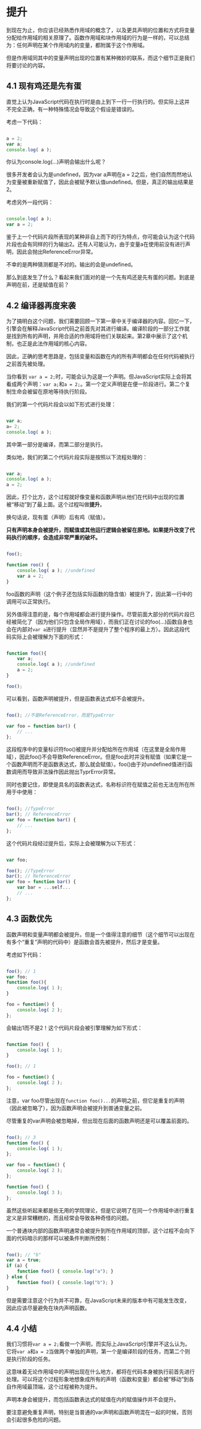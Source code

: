 提升
====

到现在为止，你应该已经熟悉作用域的概念了，以及更具声明的位置和方式将变量分配给作用域的相关原理了。函数作用域和块作用域的行为是一样的，可以总结为：任何声明在某个作用域内的变量，都附属于这个作用域。

但是作用域同其中的变量声明出现的位置有某种微妙的联系，而这个细节正是我们将要讨论的内容。

## 4.1 现有鸡还是先有蛋

直觉上认为JavaScript代码在执行时是由上到下一行一行执行的。但实际上这并不完全正确，有一种特殊情况会导致这个假设是错误的。

考虑一下代码：

```js

a = 2;
var a;
console.log( a );

```

你认为console.log(...)声明会输出什么呢？

很多开发者会认为是undefined，因为var a声明在a = 2之后，他们自然而然地认为变量被重新赋值了，因此会被赋予默认值undefined。但是，真正的输出结果是2。

考虑另外一段代码：

```js

console.log( a );
var a = 2;

```

鉴于上一个代码片段所表现的某种非自上而下的行为特点，你可能会认为这个代码片段也会有同样的行为输出2。还有人可能认为，由于变量a在使用前没有进行声明，因此会抛出ReferenceError异常。

不幸的是两种猜测都是不对的。输出的会是undefined。

那么到底发生了什么？看起来我们面对的是一个先有鸡还是先有蛋的问题。到底是声明在前，还是赋值在前？

## 4.2 编译器再度来袭

为了搞明白这个问题，我们需要回顾一下第一章中关于编译器的内容。回忆一下，引擎会在解释JavaScript代码之前首先对其进行编译。编译阶段的一部分工作就是找到所有的声明，并用合适的作用域将他们关联起来。第2章中展示了这个机制，也正是此法作用域的核心内容。

因此，正确的思考思路是，包括变量和函数在内的所有声明都会在任何代码被执行之前首先被处理。

当你看到 `var a = 2;`时，可能会认为这是一个声明。但JavaScript实际上会将其看成两个声明：`var a;`和`a = 2;`。第一个定义声明是在便一阶段进行。第二个复制生命会被留在原地等待执行阶段。

我们的第一个代码片段会以如下形式进行处理：

```js

var a;
a= 2;
console.log( a );

```

其中第一部分是编译，而第二部分是执行。

类似地，我们的第二个代码片段实际是按照以下流程处理的：

```js

var a;
console.log( a );
a = 2;

```

因此，打个比方，这个过程就好像变量和函数声明从他们在代码中出现的位置被“移动”到了最上面。这个过程叫做**提升**。

换句话说，现有蛋（声明）后有鸡（赋值）。

**只有声明本身会被提升，而赋值或其他运行逻辑会被留在原地。如果提升改变了代码执行的顺序，会造成非常严重的破坏。**

```js

foo();

function roo() {
	console.log( a ); //undefined
	var a = 2;
}

```

foo函数的声明（这个例子还包括实际函数的隐含值）被提升了，因此第一行中的调用可以正常执行。

另外值得注意的是，每个作用域都会进行提升操作。尽管前面大部分的代码片段已经被简化了（因为他们只包含全局作用域），而我们正在讨论的foo(...)函数自身也会在内部对`var a`进行提升（显然并不是提升了整个程序的最上方）。因此这段代码实际上会被理解为下面的形式：

```js

function foo(){
	var a;
	console.log( a ); //undefined
	a = 2;
}

foo();

```

可以看到，函数声明被提升，但是函数表达式却不会被提升。

```js

foo(); //不是ReferenceError，而是TypeError

var foo = function bar() {
	// ...
};

```

这段程序中的变量标识符foo()被提升并分配给所在作用域（在这里是全局作用域），因此foo()不会导致ReferenceError。但是foo此时并没有赋值（如果它是一个函数声明而不是函数表达式，那么就会赋值）。foo()由于对undefined值进行函数调用而导致非法操作因此抛出TyprError异常。

同时也要记住，即使是具名的函数表达式，名称标识符在赋值之前也无法在所在所用于中使用：

```js

foo(); //TypeError
bar(); // ReferenceError
var foo = function bar() {
	// ...
};

```

这个代码片段经过提升后，实际上会被理解为以下形式：

```js

var foo;

foo(); //TypeError
bar(); // ReferenceError
var foo = function bar() {
	var bar = ...self...
	// ...
};

```

## 4.3 函数优先

函数声明和变量声明都会被提升。但是一个值得注意的细节（这个细节可以出现在有多个“重复”声明的代码中）是函数会首先被提升，然后才是变量。

考虑如下代码：

```js

foo(); // 1
var foo;
function foo(){
	console.log( 1 );
}

foo = function() {
	console.log( 2 );
};

```

会输出1而不是2！这个代码片段会被引擎理解为如下形式：

```js

function foo() {
	console.log( 1 );
}

foo(); // 1

foo = function() {
	console.log( 2 );
};

```

注意，var foo尽管出现在`function foo()...`的声明之前，但它是重复的声明（因此被忽略了），因为函数声明会被提升到普通变量之前。

尽管重复的var声明会被忽略掉，但出现在后面的函数声明还是可以覆盖前面的。

```js

foo(); // 3
function foo() {
	console.log( 1 );
};

var foo = function() {
	console.log( 2 );
};

function foo() {
	console.log( 3 );
};

```

虽然这些听起来都是些无用的学院理论，但是它说明了在同一个作用域中进行重复定义是非常糟糕的，而且经常会导致各种奇怪的问题。

一个普通块内部的函数声明通常会被提升到所在作用域的顶部，这个过程不会向下面的代码暗示的那样可以被条件判断所控制：

```js

foo(); // "b"
var a = true;
if (a) {
	function foo() { console.log("a"); }
} else {
	function foo() { console.log("b"); }
}

```

但是需要注意这个行为并不可靠，在JavaScript未来的版本中有可能发生改变，因此应该尽量避免在块内声明函数。

## 4.4 小结

我们习惯将`var a = 2;`看做一个声明，而实际上JavaScript引擎并不这么认为。它将`var a`和`a = 2`当做两个单独的声明，第一个是编译阶段的任务，而第二个则是执行阶段的任务。

这意味着无论作用域中的声明出现在什么地方，都将在代码本身被执行前首先进行处理。可以将这个过程形象地想象成所有的声明（函数和变量）都会被“移动”到各自作用域最顶端，这个过程被称为提升。

声明本身会被提升，而包括函数表达式的赋值在内的赋值操作并不会提升。

要注意避免重复声明，特别是当普通的var声明和函数声明混在一起的时候，否则会引起很多危险的问题。
